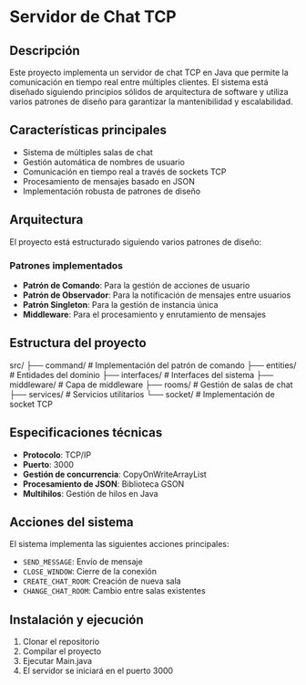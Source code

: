 # Servidor de Chat TCP

## Descripción
Este proyecto implementa un servidor de chat TCP en Java que permite la comunicación en tiempo real entre múltiples clientes. El sistema está diseñado siguiendo principios sólidos de arquitectura de software y utiliza varios patrones de diseño para garantizar la mantenibilidad y escalabilidad.

## Características principales
- Sistema de múltiples salas de chat
- Gestión automática de nombres de usuario
- Comunicación en tiempo real a través de sockets TCP
- Procesamiento de mensajes basado en JSON
- Implementación robusta de patrones de diseño

## Arquitectura
El proyecto está estructurado siguiendo varios patrones de diseño:

### Patrones implementados
- **Patrón de Comando**: Para la gestión de acciones de usuario
- **Patrón de Observador**: Para la notificación de mensajes entre usuarios
- **Patrón Singleton**: Para la gestión de instancia única
- **Middleware**: Para el procesamiento y enrutamiento de mensajes

## Estructura del proyecto
src/ ├── command/ # Implementación del patrón de comando
├── entities/ # Entidades del dominio
├── interfaces/ # Interfaces del sistema
├── middleware/ # Capa de middleware
├── rooms/ # Gestión de salas de chat
├── services/ # Servicios utilitarios
└── socket/ # Implementación de socket TCP


## Especificaciones técnicas
- **Protocolo**: TCP/IP
- **Puerto**: 3000
- **Gestión de concurrencia**: CopyOnWriteArrayList
- **Procesamiento de JSON**: Biblioteca GSON
- **Multihilos**: Gestión de hilos en Java

## Acciones del sistema
El sistema implementa las siguientes acciones principales:
- `SEND_MESSAGE`: Envío de mensaje
- `CLOSE_WINDOW`: Cierre de la conexión
- `CREATE_CHAT_ROOM`: Creación de nueva sala
- `CHANGE_CHAT_ROOM`: Cambio entre salas existentes

## Instalación y ejecución
1. Clonar el repositorio
2. Compilar el proyecto
3. Ejecutar Main.java
4. El servidor se iniciará en el puerto 3000
